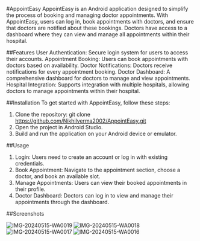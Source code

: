 #AppointEasy
AppointEasy is an Android application designed to simplify the process of booking and managing doctor appointments. With AppointEasy, users can log in, book appointments with doctors, and ensure that doctors are notified about these bookings. Doctors have access to a dashboard where they can view and manage all appointments within their hospital.

##Features
User Authentication: Secure login system for users to access their accounts.
Appointment Booking: Users can book appointments with doctors based on availability.
Doctor Notifications: Doctors receive notifications for every appointment booking.
Doctor Dashboard: A comprehensive dashboard for doctors to manage and view appointments.
Hospital Integration: Supports integration with multiple hospitals, allowing doctors to manage appointments within their hospital.

##Installation
To get started with AppointEasy, follow these steps:

1. Clone the repository: git clone https://github.com/Nikhilverma2002/AppointEasy.git
2. Open the project in Android Studio.
3. Build and run the application on your Android device or emulator.

##Usage
1. Login: Users need to create an account or log in with existing credentials.
2. Book Appointment: Navigate to the appointment section, choose a doctor, and book an available slot.
3. Manage Appointments: Users can view their booked appointments in their profile.
4. Doctor Dashboard: Doctors can log in to view and manage their appointments through the dashboard.

##Screenshots
 
![IMG-20240515-WA0019](https://github.com/Nikhilverma2002/AppointEasy/assets/90974648/fcd6a619-3b15-4bf4-a54b-feea7fa26d29)  ![IMG-20240515-WA0018](https://github.com/Nikhilverma2002/AppointEasy/assets/90974648/eef9b906-d453-4677-8508-5087c2468b96)
![IMG-20240515-WA0017](https://github.com/Nikhilverma2002/AppointEasy/assets/90974648/f33ec7cb-52d9-4e78-81a6-17e862409895)  ![IMG-20240515-WA0016](https://github.com/Nikhilverma2002/AppointEasy/assets/90974648/d866dc89-cbe6-4b7e-ba07-6738c96dd542)





